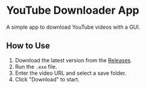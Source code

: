 # YouTube Downloader App

A simple app to download YouTube videos with a GUI.

## How to Use
1. Download the latest version from the [Releases](https://github.com/Abdelrah7man/YouTube-Downloader-App/releases).
2. Run the `.exe` file.
3. Enter the video URL and select a save folder.
4. Click "Download" to start.

